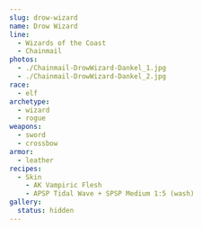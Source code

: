 ```yaml
---
slug: drow-wizard
name: Drow Wizard
line:
  - Wizards of the Coast
  - Chainmail
photos:
  - ./Chainmail-DrowWizard-Dankel_1.jpg
  - ./Chainmail-DrowWizard-Dankel_2.jpg
race:
  - elf
archetype:
  - wizard
  - rogue
weapons:
  - sword
  - crossbow
armor:
  - leather
recipes:
  - Skin
    - AK Vampiric Flesh
    - APSP Tidal Wave + SPSP Medium 1:5 (wash)
gallery:
  status: hidden
---
```

